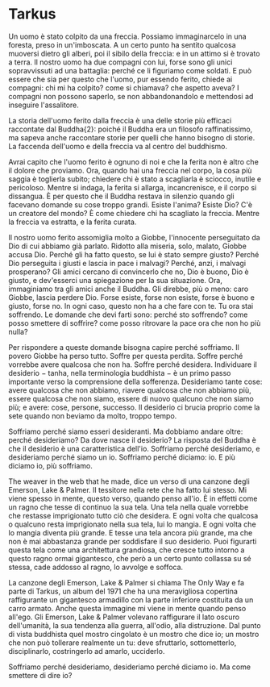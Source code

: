 # Tarkus

Un uomo è stato colpito da una freccia. Possiamo immaginarcelo in una foresta, preso in un'imboscata. A un certo punto ha sentito qualcosa muoversi dietro gli alberi, poi il sibilo della freccia: e in un attimo si è trovato a terra. Il nostro uomo ha due compagni con lui, forse sono gli unici sopravvissuti ad una battaglia: perché ce li figuriamo come soldati. E può essere che sia per questo che l'uomo, pur essendo ferito, chiede ai compagni: chi mi ha colpito? come si chiamava? che aspetto aveva? I compagni non possono saperlo, se non abbandonandolo e mettendosi ad inseguire l'assalitore.

La storia dell'uomo ferito dalla freccia è una delle storie più efficaci raccontate dal Buddha{2}: poiché il Buddha era un filosofo raffinatissimo, ma sapeva anche raccontare storie per quelli che hanno bisogno di storie. La faccenda dell'uomo e della freccia va al centro del buddhismo.

Avrai capito che l'uomo ferito è ognuno di noi e che la ferita non è altro che il dolore che proviamo. Ora, quando hai una freccia nel corpo, la cosa più saggia è toglierla subito; chiedere chi è stato a scagliarla è sciocco, inutile e pericoloso. Mentre si indaga, la ferita si allarga, incancrenisce, e il corpo si dissangua. È per questo che il Buddha restava in silenzio quando gli facevano domande su cose troppo grandi. Esiste l'anima? Esiste Dio? C'è un creatore del mondo? È come chiedere chi ha scagliato la freccia. Mentre la freccia va estratta, e la ferita curata.

Il nostro uomo ferito assomiglia molto a Giobbe, l'innocente perseguitato da Dio di cui abbiamo già parlato. Ridotto alla miseria, solo, malato, Giobbe accusa Dio. Perché gli ha fatto questo, se lui è stato sempre giusto? Perché Dio perseguita i giusti e lascia in pace i malvagi? Perché, anzi, i malvagi prosperano? Gli amici cercano di convincerlo che no, Dio è buono, Dio è giusto, e dev'esserci una spiegazione per la sua situazione. Ora, immaginiamo tra gli amici anche il Buddha. Gli direbbe, più o meno: caro Giobbe, lascia perdere Dio. Forse esiste, forse non esiste, forse è buono e giusto, forse no. In ogni caso, questo non ha a che fare con te. Tu ora stai soffrendo. Le domande che devi farti sono: perché sto soffrendo? come posso smettere di soffrire? come posso ritrovare la pace ora che non ho più nulla?

Per rispondere a queste domande bisogna capire perché soffriamo. Il povero Giobbe ha perso tutto. Soffre per questa perdita. Soffre perché vorrebbe avere qualcosa che non ha. Soffre perché desidera. Individuare il desiderio − tanha, nella terminologia buddhista − è un primo passo importante verso la comprensione della sofferenza. Desideriamo tante cose: avere qualcosa che non abbiamo, riavere qualcosa che non abbiamo più, essere qualcosa che non siamo, essere di nuovo qualcuno che non siamo più; e avere: cose, persone, successo. Il desiderio ci brucia proprio come la sete quando non beviamo da molto, troppo tempo.

Soffriamo perché siamo esseri desideranti. Ma dobbiamo andare oltre: perché desideriamo? Da dove nasce il desiderio? La risposta del Buddha è che il desiderio è una caratteristica dell'io. Soffriamo perché desideriamo, e desideriamo perché siamo un io. Soffriamo perché diciamo: io. E più diciamo io, più soffriamo.

The weaver in the web that he made, dice un verso di una canzone degli Emerson, Lake & Palmer. Il tessitore nella rete che ha fatto lui stesso. Mi viene spesso in mente, questo verso, quando penso all'io. È in effetti come un ragno che tesse di continuo la sua tela. Una tela nella quale vorrebbe che restasse imprigionato tutto ciò che desidera. E ogni volta che qualcosa o qualcuno resta imprigionato nella sua tela, lui lo mangia. E ogni volta che lo mangia diventa più grande. E tesse una tela ancora più grande, ma che non è mai abbastanza grande per soddisfare il suo desiderio. Puoi figurarti questa tela come una architettura grandiosa, che cresce tutto intorno a questo ragno ormai gigantesco, che però a un certo punto collassa su sé stessa, cade addosso al ragno, lo avvolge e soffoca.

La canzone degli Emerson, Lake & Palmer si chiama The Only Way e fa parte di Tarkus, un album del 1971 che ha una meravigliosa copertina raffigurante un gigantesco armadillo con la parte inferiore costituita da un carro armato. Anche questa immagine mi viene in mente quando penso all'ego. Gli Emerson, Lake & Palmer volevano raffigurare il lato oscuro dell'umanità, la sua tendenza alla guerra, all'odio, alla distruzione. Dal punto di vista buddhista quel mostro cingolato è un mostro che dice io; un mostro che non può tollerare realmente un tu: deve sfruttarlo, sottometterlo, disciplinarlo, costringerlo ad amarlo, ucciderlo.

Soffriamo perché desideriamo, desideriamo perché diciamo io. Ma come smettere di dire io?
